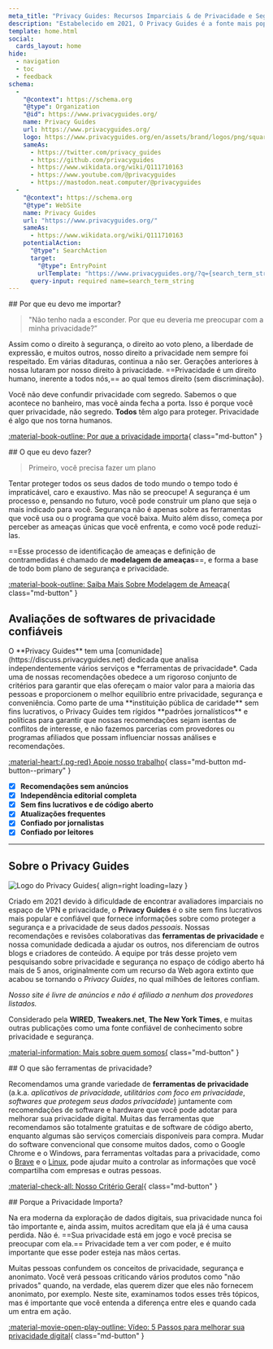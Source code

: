 ```yaml
---
meta_title: "Privacy Guides: Recursos Imparciais & de Privacidade e Segurança"
description: "Estabelecido em 2021, O Privacy Guides é a fonte mais popular & e confiável para encontrar ferramentas de privacidade e para aprender sobre como proteger sua vida digital."
template: home.html
social:
  cards_layout: home
hide:
  - navigation
  - toc
  - feedback
schema:
  - 
    "@context": https://schema.org
    "@type": Organization
    "@id": https://www.privacyguides.org/
    name: Privacy Guides
    url: https://www.privacyguides.org/
    logo: https://www.privacyguides.org/en/assets/brand/logos/png/square/pg-yellow.png
    sameAs:
      - https://twitter.com/privacy_guides
      - https://github.com/privacyguides
      - https://www.wikidata.org/wiki/Q111710163
      - https://www.youtube.com/@privacyguides
      - https://mastodon.neat.computer/@privacyguides
  - 
    "@context": https://schema.org
    "@type": WebSite
    name: Privacy Guides
    url: "https://www.privacyguides.org/"
    sameAs:
      - https://www.wikidata.org/wiki/Q111710163
    potentialAction:
      "@type": SearchAction
      target:
        "@type": EntryPoint
        urlTemplate: "https://www.privacyguides.org/?q={search_term_string}"
      query-input: required name=search_term_string
---
```


<!-- markdownlint-disable -->
<div class="grid" markdown>
<div markdown>
## Por que eu devo me importar?

> "Não tenho nada a esconder. Por que eu deveria me preocupar com a minha privacidade?”

Assim como o direito à segurança, o direito ao voto pleno, a liberdade de expressão, e muitos outros, nosso direito a privacidade nem sempre foi respeitado. Em várias ditaduras, continua a não ser. Gerações anteriores à nossa lutaram por nosso direito à privacidade. ==Privacidade é um direito humano, inerente a todos nós,== ao qual temos direito (sem discriminação).

Você não deve confundir privacidade com segredo. Sabemos o que acontece no banheiro, mas você ainda fecha a porta. Isso é porque você quer privacidade, não segredo. **Todos** têm algo para proteger. Privacidade é algo que nos torna humanos.

[:material-book-outline: Por que a privacidade importa](basics/why-privacy-matters.md){ class="md-button" }
</div>

<div markdown>
## O que eu devo fazer?

> Primeiro, você precisa fazer um plano

Tentar proteger todos os seus dados de todo mundo o tempo todo é impraticável, caro e exaustivo. Mas não se preocupe! A segurança é um processo e, pensando no futuro, você pode construir um plano que seja o mais indicado para você. Segurança não é apenas sobre as ferramentas que você usa ou o programa que você baixa. Muito além disso, começa por perceber as ameaças únicas que você enfrenta, e como você pode reduzi-las.

==Esse processo de identificação de ameaças e definição de contramedidas é chamado de **modelagem de ameaças**==, e forma a base de todo bom plano de segurança e privacidade.

[:material-book-outline: Saiba Mais Sobre Modelagem de Ameaça](basics/threat-modeling.md){ class="md-button" }
</div>
</div>

## Avaliações de softwares de privacidade confiáveis

<div class="grid" markdown>

<div markdown>
O **Privacy Guides** tem uma [comunidade](https://discuss.privacyguides.net) dedicada que analisa independentemente vários serviços e *ferramentas de privacidade*. Cada uma de nossas recomendações obedece a um rigoroso conjunto de critérios para garantir que elas ofereçam o maior valor para a maioria das pessoas e proporcionem o melhor equilíbrio entre privacidade, segurança e conveniência. Como parte de uma **instituição pública de caridade** sem fins lucrativos, o Privacy Guides tem rígidos **padrões jornalísticos** e políticas para garantir que nossas recomendações sejam isentas de conflitos de interesse, e não fazemos parcerias com provedores ou programas afiliados que possam influenciar nossas análises e recomendações.

[:material-heart:{.pg-red} Apoie nosso trabalho](about/donate.md){ class="md-button md-button--primary" }

</div>

- [x] **Recomendações sem anúncios**
- [x] **Independência editorial completa**
- [x] **Sem fins lucrativos e de código aberto**
- [x] **Atualizações frequentes**
- [x] **Confiado por jornalistas**
- [x] **Confiado por leitores**

</div>

---

## Sobre o Privacy Guides

![Logo do Privacy Guides](assets/brand/logos/png/square/pg-yellow.png){ align=right loading=lazy }

Criado em 2021 devido à dificuldade de encontrar avaliadores imparciais no espaço de VPN e privacidade, o **Privacy Guides** é o site sem fins lucrativos mais popular e confiável que fornece informações sobre como proteger a segurança e a privacidade de seus dados *pessoais*. Nossas recomendações e revisões colaborativas das **ferramentas de privacidade** e nossa comunidade dedicada a ajudar os outros, nos diferenciam de outros blogs e criadores de conteúdo. A equipe por trás desse projeto vem pesquisando sobre privacidade e segurança no espaço de código aberto há mais de 5 anos, originalmente com um recurso da Web agora extinto que acabou se tornando o *Privacy Guides*, no qual milhões de leitores confiam.

*Nosso site é livre de anúncios e não é afiliado a nenhum dos provedores listados.*

Considerado pela **WIRED**, **Tweakers.net**, **The New York Times**, e muitas outras publicações como uma fonte confiável de conhecimento sobre privacidade e segurança.

[:material-information: ](about.md)[ Mais sobre quem somos{](about.md) class="md-button" }

<div class="grid" markdown>
<div markdown>
## O que são ferramentas de privacidade?

Recomendamos uma grande variedade de **ferramentas de privacidade** (a.k.a. *aplicativos de privacidade*, *utilitários com foco em privacidade*, *softwares que protegem seus dados privacidade*) juntamente com recomendações de software e hardware que você pode adotar para melhorar sua privacidade digital. Muitas das ferramentas que recomendamos são totalmente gratuitas e de software de código aberto, enquanto algumas são serviços comerciais disponíveis para compra. Mudar do software convencional que consome muitos dados, como o Google Chrome e o Windows, para ferramentas voltadas para a privacidade, como o [Brave](desktop-browsers.md#brave) e o [Linux](desktop.md), pode ajudar muito a controlar as informações que você compartilha com empresas e outras pessoas.

[:material-check-all: Nosso Critério Geral](about/criteria.md){ class="md-button" }
</div>

<div markdown>
## Porque a Privacidade Importa?

Na era moderna da exploração de dados digitais, sua privacidade nunca foi tão importante e, ainda assim, muitos acreditam que ela já é uma causa perdida. Não é. ==Sua privacidade está em jogo e você precisa se preocupar com ela.== Privacidade tem a ver com poder, e é muito importante que esse poder esteja nas mãos certas.

Muitas pessoas confundem os conceitos de privacidade, segurança e anonimato. Você verá pessoas criticando vários produtos como "não privados" quando, na verdade, elas querem dizer que eles não fornecem anonimato, por exemplo. Neste site, examinamos todos esses três tópicos, mas é importante que você entenda a diferença entre eles e quando cada um entra em ação.

[:material-movie-open-play-outline: Vídeo: 5 Passos para melhorar sua privacidade digital](https://www.privacyguides.org/videos/2025/02/14/5-easy-steps-to-protect-yourself-online/){ class="md-button" }
</div>
</div>
